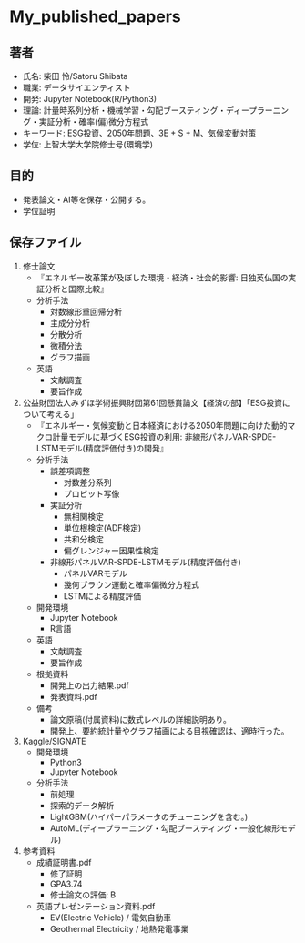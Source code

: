 # My_published_papers
## 著者
- 氏名: 柴田 怜/Satoru Shibata
- 職業: データサイエンティスト
- 開発: Jupyter Notebook(R/Python3)
- 理論: 計量時系列分析・機械学習・勾配ブースティング・ディープラーニング・実証分析・確率(偏)微分方程式
- キーワード: ESG投資、2050年問題、3E + S + M、気候変動対策
- 学位: 上智大学大学院修士号(環境学)
## 目的
- 発表論文・AI等を保存・公開する。
- 学位証明
## 保存ファイル
1. 修士論文
    - 『エネルギー改革策が及ぼした環境・経済・社会的影響: 日独英仏国の実証分析と国際比較』
    - 分析手法
         - 対数線形重回帰分析
         - 主成分分析
         - 分散分析
         - 微積分法
         - グラフ描画
    - 英語
        - 文献調査
        - 要旨作成
1. 公益財団法人みずほ学術振興財団第61回懸賞論文【経済の部】「ESG投資について考える」
    - 『エネルギー・気候変動と日本経済における2050年問題に向けた動的マクロ計量モデルに基づくESG投資の利用: 非線形パネルVAR-SPDE-LSTMモデル(精度評価付き)の開発』
    - 分析手法
        - 誤差項調整
            - 対数差分系列
            - プロビット写像
        - 実証分析
            - 無相関検定
            - 単位根検定(ADF検定)
            - 共和分検定
            - 偏グレンジャー因果性検定
        - 非線形パネルVAR-SPDE-LSTMモデル(精度評価付き)
            - パネルVARモデル
            - 幾何ブラウン運動と確率偏微分方程式
            - LSTMによる精度評価
    - 開発環境
        - Jupyter Notebook
        - R言語
    - 英語
        - 文献調査
        - 要旨作成
    - 根拠資料
        - 開発上の出力結果.pdf
        - 発表資料.pdf
     - 備考
        - 論文原稿(付属資料)に数式レベルの詳細説明あり。
        - 開発上、要約統計量やグラフ描画による目視確認は、適時行った。
1. Kaggle/SIGNATE
    - 開発環境
		- Python3
	    - Jupyter Notebook
	- 分析手法
		- 前処理
	    - 探索的データ解析
		- LightGBM(ハイパーパラメータのチューニングを含む。)
		- AutoML(ディープラーニング・勾配ブースティング・一般化線形モデル)
1. 参考資料
    - 成績証明書.pdf
        - 修了証明
        - GPA3.74
        - 修士論文の評価: B
    - 英語プレゼンテーション資料.pdf
        - EV(Electric Vehicle) / 電気自動車
        - Geothermal Electricity / 地熱発電事業
